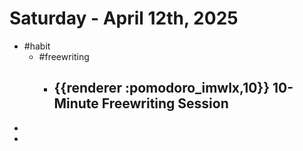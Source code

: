 # Saturday - April 12th, 2025
- #habit
	- #freewriting
		- ## {{renderer :pomodoro_imwlx,10}} 10-Minute Freewriting Session
-
-